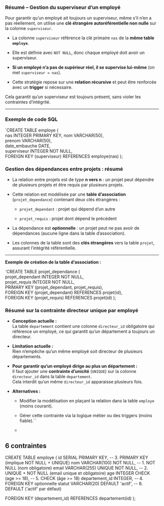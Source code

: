 ### **Résumé – Gestion du superviseur d’un employé**

Pour garantir qu’un employé ait toujours un superviseur, même s’il n’en a pas réellement, on utilise une **clé étrangère autoréférentielle non nulle** sur la colonne `superviseur`.

- La colonne `superviseur` référence la clé primaire `nas` de la **même table `employe`**.
    
- Elle est définie avec `NOT NULL`, donc chaque employé doit avoir un superviseur.
    
- **Si un employé n’a pas de supérieur réel, il se supervise lui-même** (on met `superviseur = nas`).
    
- Cette stratégie repose sur une **relation récursive** et peut être renforcée avec un **trigger** si nécessaire.
    

 Cela garantit qu’un superviseur est toujours présent, sans violer les contraintes d’intégrité.

---

###  **Exemple de code SQL**


`CREATE TABLE employe (  
nas INTEGER PRIMARY KEY, 
nom VARCHAR(50),   
prenom VARCHAR(50),   
date_embauche DATE,  
superviseur INTEGER NOT NULL,  
FOREIGN KEY (superviseur) REFERENCES employe(nas) 
);


### Gestion des dépendances entre projets : résumé

- La relation entre projets est de type **n vers n** : un projet peut dépendre de plusieurs projets et être requis par plusieurs projets.
    
- Cette relation est modélisée par une **table d’association** (`projet_dependance`) contenant deux clés étrangères :
    
    - `projet_dependant` : projet qui dépend d’un autre
        
    - `projet_requis` : projet dont dépend le précédent
        
- La dépendance est **optionnelle** : un projet peut ne pas avoir de dépendances (aucune ligne dans la table d’association).
    
- Les colonnes de la table sont des **clés étrangères** vers la table `projet`, assurant l’intégrité référentielle.
    

---

**Exemple de création de la table d’association :**


`CREATE TABLE projet_dependance (  
projet_dependant INTEGER NOT NULL,  
projet_requis INTEGER NOT NULL,  
PRIMARY KEY (projet_dependant, projet_requis),   
FOREIGN KEY (projet_dependant) REFERENCES projet(id),  
FOREIGN KEY (projet_requis) REFERENCES projet(id)
);


### Résumé sur la contrainte directeur unique par employé

- **Conception actuelle :**  
    La table `departement` contient une colonne `directeur_id` obligatoire qui référence un employé, ce qui garantit qu’un département a toujours un directeur.
    
- **Limitation actuelle :**  
    Rien n’empêche qu’un même employé soit directeur de plusieurs départements.
    
- **Pour garantir qu’un employé dirige au plus un département :**  
    Il faut ajouter une **contrainte d’unicité** (`UNIQUE`) sur la colonne `directeur_id` dans la table `departement`.  
    Cela interdit qu’un même `directeur_id` apparaisse plusieurs fois.
    
- **Alternatives :**
    
    - Modifier la modélisation en plaçant la relation dans la table `employe` (moins courant).
        
    - Gérer cette contrainte via la logique métier ou des triggers (moins fiable).``
    -
## 6 contraintes 
CREATE TABLE employe (
  id SERIAL PRIMARY KEY,                  -- 3. PRIMARY KEY (implique NOT NULL + UNIQUE)
  nom VARCHAR(100) NOT NULL,              -- 1. NOT NULL (nom obligatoire)
  email VARCHAR(255) UNIQUE NOT NULL,    -- 2. UNIQUE + NOT NULL (email unique et obligatoire)
  age INTEGER CHECK (age >= 18),          -- 5. CHECK (âge >= 18)
  departement_id INTEGER,                  -- 4. FOREIGN KEY optionnelle
  statut VARCHAR(20) DEFAULT 'actif',     -- 6. DEFAULT ('actif' par défaut)
  
  FOREIGN KEY (departement_id) REFERENCES departement(id)
);
